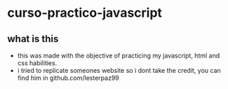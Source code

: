 # curso-practico-javascript
## what is this
- this was made with the objective of practicing my javascript, html and css habilities.
- i tried to replicate someones website so i dont take the credit, you can find him in github.com/lesterpaz99
